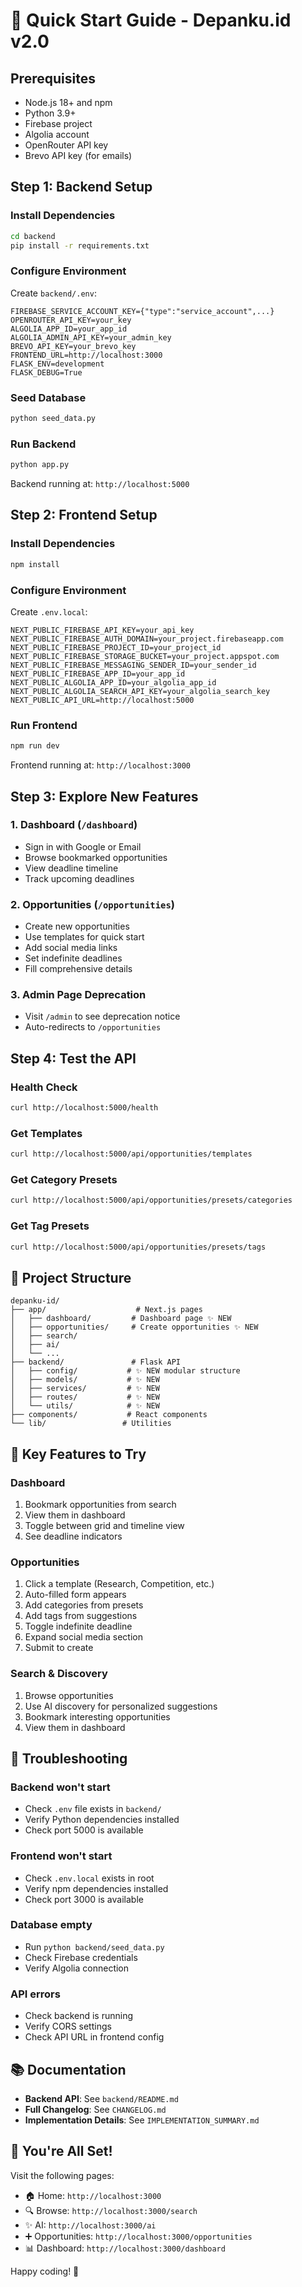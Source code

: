 # 🚀 Quick Start Guide - Depanku.id v2.0

## Prerequisites
- Node.js 18+ and npm
- Python 3.9+
- Firebase project
- Algolia account
- OpenRouter API key
- Brevo API key (for emails)

## Step 1: Backend Setup

### Install Dependencies
```bash
cd backend
pip install -r requirements.txt
```

### Configure Environment
Create `backend/.env`:
```env
FIREBASE_SERVICE_ACCOUNT_KEY={"type":"service_account",...}
OPENROUTER_API_KEY=your_key
ALGOLIA_APP_ID=your_app_id
ALGOLIA_ADMIN_API_KEY=your_admin_key
BREVO_API_KEY=your_brevo_key
FRONTEND_URL=http://localhost:3000
FLASK_ENV=development
FLASK_DEBUG=True
```

### Seed Database
```bash
python seed_data.py
```

### Run Backend
```bash
python app.py
```

Backend running at: `http://localhost:5000`

## Step 2: Frontend Setup

### Install Dependencies
```bash
npm install
```

### Configure Environment
Create `.env.local`:
```env
NEXT_PUBLIC_FIREBASE_API_KEY=your_api_key
NEXT_PUBLIC_FIREBASE_AUTH_DOMAIN=your_project.firebaseapp.com
NEXT_PUBLIC_FIREBASE_PROJECT_ID=your_project_id
NEXT_PUBLIC_FIREBASE_STORAGE_BUCKET=your_project.appspot.com
NEXT_PUBLIC_FIREBASE_MESSAGING_SENDER_ID=your_sender_id
NEXT_PUBLIC_FIREBASE_APP_ID=your_app_id
NEXT_PUBLIC_ALGOLIA_APP_ID=your_algolia_app_id
NEXT_PUBLIC_ALGOLIA_SEARCH_API_KEY=your_algolia_search_key
NEXT_PUBLIC_API_URL=http://localhost:5000
```

### Run Frontend
```bash
npm run dev
```

Frontend running at: `http://localhost:3000`

## Step 3: Explore New Features

### 1. Dashboard (`/dashboard`)
- Sign in with Google or Email
- Browse bookmarked opportunities
- View deadline timeline
- Track upcoming deadlines

### 2. Opportunities (`/opportunities`)
- Create new opportunities
- Use templates for quick start
- Add social media links
- Set indefinite deadlines
- Fill comprehensive details

### 3. Admin Page Deprecation
- Visit `/admin` to see deprecation notice
- Auto-redirects to `/opportunities`

## Step 4: Test the API

### Health Check
```bash
curl http://localhost:5000/health
```

### Get Templates
```bash
curl http://localhost:5000/api/opportunities/templates
```

### Get Category Presets
```bash
curl http://localhost:5000/api/opportunities/presets/categories
```

### Get Tag Presets
```bash
curl http://localhost:5000/api/opportunities/presets/tags
```

## 📁 Project Structure

```
depanku-id/
├── app/                    # Next.js pages
│   ├── dashboard/         # Dashboard page ✨ NEW
│   ├── opportunities/     # Create opportunities ✨ NEW
│   ├── search/
│   ├── ai/
│   └── ...
├── backend/               # Flask API
│   ├── config/           # ✨ NEW modular structure
│   ├── models/           # ✨ NEW
│   ├── services/         # ✨ NEW
│   ├── routes/           # ✨ NEW
│   └── utils/            # ✨ NEW
├── components/           # React components
└── lib/                 # Utilities
```

## 🎯 Key Features to Try

### Dashboard
1. Bookmark opportunities from search
2. View them in dashboard
3. Toggle between grid and timeline view
4. See deadline indicators

### Opportunities
1. Click a template (Research, Competition, etc.)
2. Auto-filled form appears
3. Add categories from presets
4. Add tags from suggestions
5. Toggle indefinite deadline
6. Expand social media section
7. Submit to create

### Search & Discovery
1. Browse opportunities
2. Use AI discovery for personalized suggestions
3. Bookmark interesting opportunities
4. View them in dashboard

## 🔧 Troubleshooting

### Backend won't start
- Check `.env` file exists in `backend/`
- Verify Python dependencies installed
- Check port 5000 is available

### Frontend won't start
- Check `.env.local` exists in root
- Verify npm dependencies installed
- Check port 3000 is available

### Database empty
- Run `python backend/seed_data.py`
- Check Firebase credentials
- Verify Algolia connection

### API errors
- Check backend is running
- Verify CORS settings
- Check API URL in frontend config

## 📚 Documentation

- **Backend API**: See `backend/README.md`
- **Full Changelog**: See `CHANGELOG.md`
- **Implementation Details**: See `IMPLEMENTATION_SUMMARY.md`

## 🎉 You're All Set!

Visit the following pages:
- 🏠 Home: `http://localhost:3000`
- 🔍 Browse: `http://localhost:3000/search`
- ✨ AI: `http://localhost:3000/ai`
- ➕ Opportunities: `http://localhost:3000/opportunities`
- 📊 Dashboard: `http://localhost:3000/dashboard`

Happy coding! 🚀


